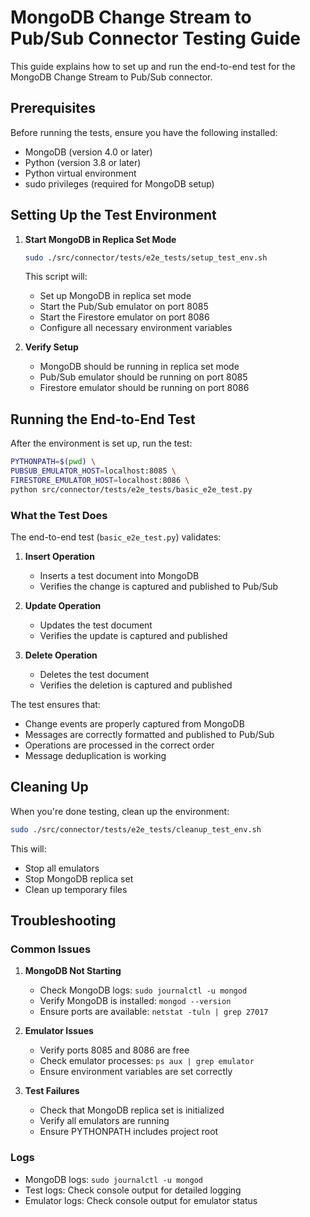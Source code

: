 # MongoDB Change Stream to Pub/Sub Connector Testing Guide

This guide explains how to set up and run the end-to-end test for the MongoDB Change Stream to Pub/Sub connector.

## Prerequisites

Before running the tests, ensure you have the following installed:
- MongoDB (version 4.0 or later)
- Python (version 3.8 or later)
- Python virtual environment
- sudo privileges (required for MongoDB setup)

## Setting Up the Test Environment

1. **Start MongoDB in Replica Set Mode**
   ```bash
   sudo ./src/connector/tests/e2e_tests/setup_test_env.sh
   ```
   This script will:
   - Set up MongoDB in replica set mode
   - Start the Pub/Sub emulator on port 8085
   - Start the Firestore emulator on port 8086
   - Configure all necessary environment variables

2. **Verify Setup**
   - MongoDB should be running in replica set mode
   - Pub/Sub emulator should be running on port 8085
   - Firestore emulator should be running on port 8086

## Running the End-to-End Test

After the environment is set up, run the test:

```bash
PYTHONPATH=$(pwd) \
PUBSUB_EMULATOR_HOST=localhost:8085 \
FIRESTORE_EMULATOR_HOST=localhost:8086 \
python src/connector/tests/e2e_tests/basic_e2e_test.py
```

### What the Test Does

The end-to-end test (`basic_e2e_test.py`) validates:
1. **Insert Operation**
   - Inserts a test document into MongoDB
   - Verifies the change is captured and published to Pub/Sub

2. **Update Operation**
   - Updates the test document
   - Verifies the update is captured and published

3. **Delete Operation**
   - Deletes the test document
   - Verifies the deletion is captured and published

The test ensures that:
- Change events are properly captured from MongoDB
- Messages are correctly formatted and published to Pub/Sub
- Operations are processed in the correct order
- Message deduplication is working

## Cleaning Up

When you're done testing, clean up the environment:

```bash
sudo ./src/connector/tests/e2e_tests/cleanup_test_env.sh
```

This will:
- Stop all emulators
- Stop MongoDB replica set
- Clean up temporary files

## Troubleshooting

### Common Issues

1. **MongoDB Not Starting**
   - Check MongoDB logs: `sudo journalctl -u mongod`
   - Verify MongoDB is installed: `mongod --version`
   - Ensure ports are available: `netstat -tuln | grep 27017`

2. **Emulator Issues**
   - Verify ports 8085 and 8086 are free
   - Check emulator processes: `ps aux | grep emulator`
   - Ensure environment variables are set correctly

3. **Test Failures**
   - Check that MongoDB replica set is initialized
   - Verify all emulators are running
   - Ensure PYTHONPATH includes project root

### Logs

- MongoDB logs: `sudo journalctl -u mongod`
- Test logs: Check console output for detailed logging
- Emulator logs: Check console output for emulator status 